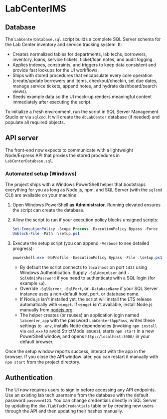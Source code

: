 # LabCenterIMS

## Database

The `LabCenterDatabase.sql` script builds a complete SQL Server schema for the Lab Center inventory and service tracking system. It:

* Creates normalized tables for departments, lab techs, borrowers, inventory, loans, service tickets, ticket/loan notes, and audit logging.
* Applies indexes, constraints, and triggers to keep data consistent and provide fast lookups for the UI workflows.
* Ships with stored procedures that encapsulate every core operation (create/update borrowers and items, checkout/checkin, set due dates, manage service tickets, append notes, and hydrate dashboard/search views).
* Seeds example data so the UI mock-up renders meaningful content immediately after executing the script.

To initialize a fresh environment, run the script in SQL Server Management Studio or via `sqlcmd`. It will create the `dbLabCenter` database (if needed) and populate all required objects.

## API server

The front-end now expects to communicate with a lightweight Node/Express API that proxies the stored procedures in `LabCenterDatabase.sql`.

### Automated setup (Windows)

The project ships with a Windows PowerShell helper that bootstraps everything for you as long as Node.js, npm, and SQL Server (with the `sqlcmd` CLI) are available on your machine.

1. Open Windows PowerShell **as Administrator**. Running elevated ensures the script can create the database.
2. Allow the script to run if your execution policy blocks unsigned scripts:

   ```powershell
   Set-ExecutionPolicy -Scope Process -ExecutionPolicy Bypass -Force
   Unblock-File -Path .\setup.ps1
   ```

3. Execute the setup script (you can append `-Verbose` to see detailed progress):

   ```powershell
   powershell.exe -NoProfile -ExecutionPolicy Bypass -File .\setup.ps1
   ```

   * By default the script connects to `localhost` on port `1433` using Windows Authentication. Supply `-SqlAdminUser` and `-SqlAdminPassword` if you need to authenticate with a SQL login (for example `sa`).
   * Override `-SqlServer`, `-SqlPort`, or `-DatabaseName` if your SQL Server instance uses a non-default host, port, or database name.
   * If Node.js isn't installed yet, the script will install the LTS release automatically with `winget`. If `winget` isn't available, install Node.js manually from [nodejs.org](https://nodejs.org/en/download/).
   * The helper creates (or reuses) an application login named `labcenter_app` with the password `LabCenter!AppPass`, writes these settings to `.env`, installs Node dependencies (invoking `npm install` via `cmd.exe` to avoid StrictMode issues), starts `npm start` in a new PowerShell window, and opens `http://localhost:3000/` in your default browser.

Once the setup window reports success, interact with the app in the browser. If you close the API window later, you can restart it manually with `npm start` from the project directory.

## Authentication

The UI now requires users to sign in before accessing any API endpoints. Use an existing lab tech username from the database with the default password `password123`. You can change credentials directly in SQL Server by updating the `dbo.TLabTechCredentials` table or by creating new users through the API and then updating their hashes manually.
